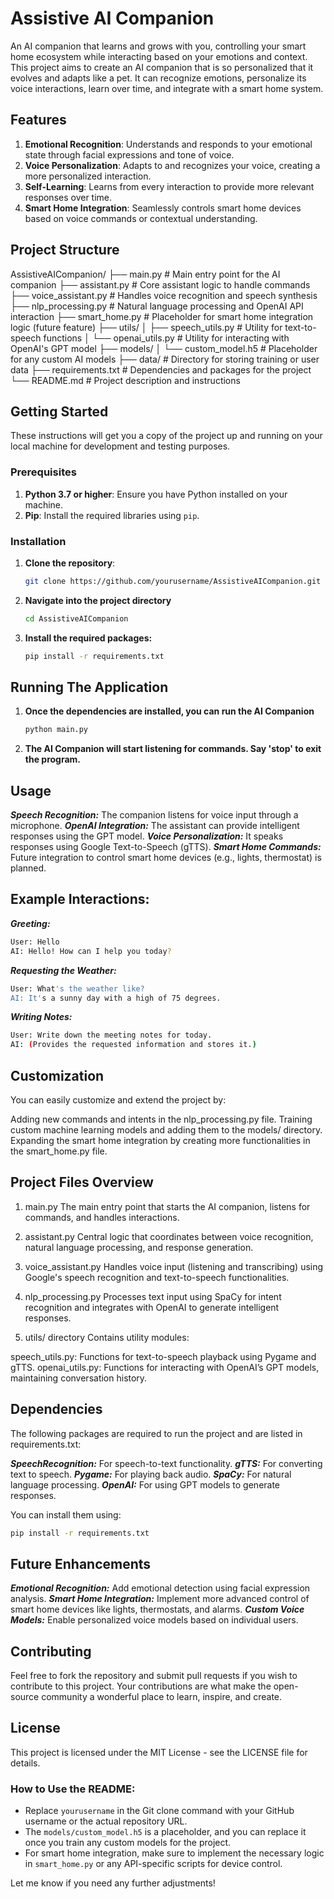 # Assistive AI Companion

An AI companion that learns and grows with you, controlling your smart home ecosystem while interacting based on your emotions and context. This project aims to create an AI companion that is so personalized that it evolves and adapts like a pet. It can recognize emotions, personalize its voice interactions, learn over time, and integrate with a smart home system.

## Features

1. **Emotional Recognition**: Understands and responds to your emotional state through facial expressions and tone of voice.
2. **Voice Personalization**: Adapts to and recognizes your voice, creating a more personalized interaction.
3. **Self-Learning**: Learns from every interaction to provide more relevant responses over time.
4. **Smart Home Integration**: Seamlessly controls smart home devices based on voice commands or contextual understanding.

## Project Structure

AssistiveAICompanion/
├── main.py                      # Main entry point for the AI companion
├── assistant.py                 # Core assistant logic to handle commands
├── voice_assistant.py           # Handles voice recognition and speech synthesis
├── nlp_processing.py            # Natural language processing and OpenAI API interaction
├── smart_home.py                # Placeholder for smart home integration logic (future feature)
├── utils/
│   ├── speech_utils.py          # Utility for text-to-speech functions
│   └── openai_utils.py          # Utility for interacting with OpenAI's GPT model
├── models/
│   └── custom_model.h5          # Placeholder for any custom AI models
├── data/                        # Directory for storing training or user data
├── requirements.txt             # Dependencies and packages for the project
└── README.md                    # Project description and instructions


## Getting Started

These instructions will get you a copy of the project up and running on your local machine for development and testing purposes.

### Prerequisites

1. **Python 3.7 or higher**: Ensure you have Python installed on your machine.
2. **Pip**: Install the required libraries using `pip`.

### Installation

1. **Clone the repository**:
   ```bash
   git clone https://github.com/yourusername/AssistiveAICompanion.git
   ```
2. **Navigate into the project directory**
   ```bash
   cd AssistiveAICompanion
   ```
3. **Install the required packages:**
   ```bash
   pip install -r requirements.txt
   ```

## Running The Application

1. **Once the dependencies are installed, you can run the AI Companion**
   ```bash
   python main.py
   ```
2. **The AI Companion will start listening for commands. Say 'stop' to exit the program.**

## Usage

***Speech Recognition:*** The companion listens for voice input through a microphone.
***OpenAI Integration:*** The assistant can provide intelligent responses using the GPT model.
***Voice Personalization:*** It speaks responses using Google Text-to-Speech (gTTS).
***Smart Home Commands:*** Future integration to control smart home devices (e.g., lights, thermostat) is planned.


## Example Interactions:

***Greeting:***
```bash
User: Hello
AI: Hello! How can I help you today?
```

***Requesting the Weather:***

```bash
User: What's the weather like?
AI: It's a sunny day with a high of 75 degrees.
```

***Writing Notes:***

```bash
User: Write down the meeting notes for today.
AI: (Provides the requested information and stores it.)
```

## Customization
You can easily customize and extend the project by:

Adding new commands and intents in the nlp_processing.py file.
Training custom machine learning models and adding them to the models/ directory.
Expanding the smart home integration by creating more functionalities in the smart_home.py file.


## Project Files Overview
1. main.py
The main entry point that starts the AI companion, listens for commands, and handles interactions.

2. assistant.py
Central logic that coordinates between voice recognition, natural language processing, and response generation.

3. voice_assistant.py
Handles voice input (listening and transcribing) using Google's speech recognition and text-to-speech functionalities.

4. nlp_processing.py
Processes text input using SpaCy for intent recognition and integrates with OpenAI to generate intelligent responses.

5. utils/ directory
Contains utility modules:

speech_utils.py: Functions for text-to-speech playback using Pygame and gTTS.
openai_utils.py: Functions for interacting with OpenAI’s GPT models, maintaining conversation history.


## Dependencies
The following packages are required to run the project and are listed in requirements.txt:

***SpeechRecognition:*** For speech-to-text functionality.
***gTTS:*** For converting text to speech.
***Pygame:*** For playing back audio.
***SpaCy:*** For natural language processing.
***OpenAI:*** For using GPT models to generate responses.

You can install them using:

```bash
pip install -r requirements.txt
```

## Future Enhancements

***Emotional Recognition:*** Add emotional detection using facial expression analysis.
***Smart Home Integration:*** Implement more advanced control of smart home devices like lights, thermostats, and alarms.
***Custom Voice Models:*** Enable personalized voice models based on individual users.

## Contributing
Feel free to fork the repository and submit pull requests if you wish to contribute to this project. Your contributions are what make the open-source community a wonderful place to learn, inspire, and create.

## License
This project is licensed under the MIT License - see the LICENSE file for details.

### How to Use the README:

- Replace `yourusername` in the Git clone command with your GitHub username or the actual repository URL.
- The `models/custom_model.h5` is a placeholder, and you can replace it once you train any custom models for the project.
- For smart home integration, make sure to implement the necessary logic in `smart_home.py` or any API-specific scripts for device control.

Let me know if you need any further adjustments!